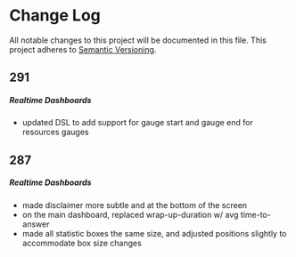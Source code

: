 # Change Log
All notable changes to this project will be documented in this file.
This project adheres to [Semantic Versioning](http://semver.org/).

## 291

##### Realtime Dashboards
- updated DSL to add support for gauge start and gauge end for resources gauges

## 287

##### Realtime Dashboards
- made disclaimer more subtle and at the bottom of the screen
- on the main dashboard, replaced wrap-up-duration w/ avg time-to-answer
- made all statistic boxes the same size, and adjusted positions slightly to accommodate box size changes
